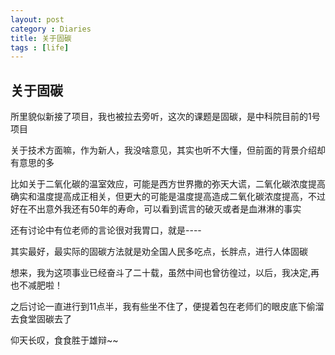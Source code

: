 ```yaml
---
layout: post
category : Diaries
title: 关于固碳
tags : [life]
---
```

## 关于固碳 ##

所里貌似新接了项目，我也被拉去旁听，这次的课题是固碳，是中科院目前的1号项目

 

关于技术方面嘛，作为新人，我没啥意见，其实也听不大懂，但前面的背景介绍却有意思的多

 

比如关于二氧化碳的温室效应，可能是西方世界撒的弥天大谎，二氧化碳浓度提高确实和温度提高成正相关，但更大的可能是温度提高造成二氧化碳浓度提高，不过好在不出意外我还有50年的寿命，可以看到谎言的破灭或者是血淋淋的事实

 

还有讨论中有位老师的言论很对我胃口，就是----

 

其实最好，最实际的固碳方法就是劝全国人民多吃点，长胖点，进行人体固碳

 

想来，我为这项事业已经奋斗了二十载，虽然中间也曾彷徨过，以后，我决定,再也不减肥啦！

 

之后讨论一直进行到11点半，我有些坐不住了，便提着包在老师们的眼皮底下偷溜去食堂固碳去了

 

仰天长叹，食食胜于雄辩~~